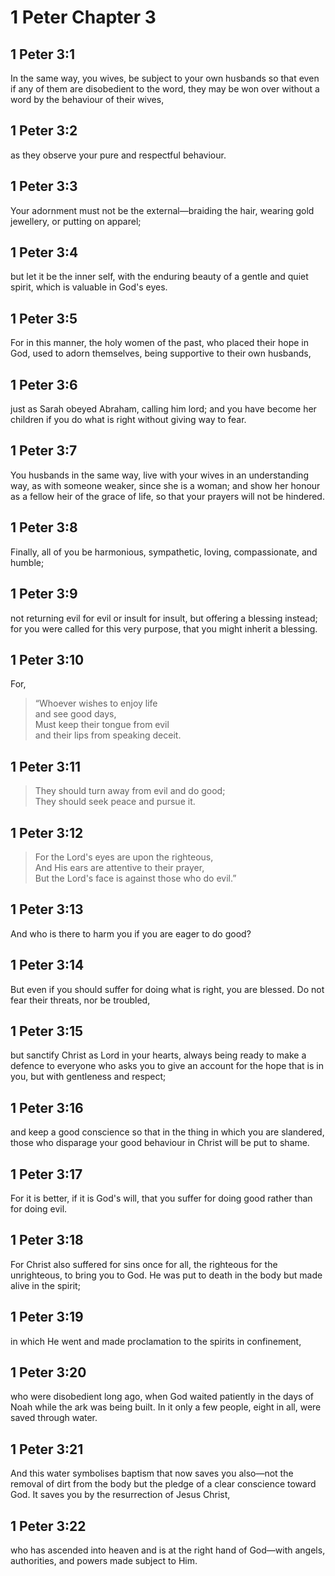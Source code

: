 # 1 Peter Chapter 3

## 1 Peter 3:1

In the same way, you wives, be subject to your own husbands so that even if any of them are disobedient to the word, they may be won over without a word by the behaviour of their wives,

## 1 Peter 3:2

as they observe your pure and respectful behaviour.

## 1 Peter 3:3

Your adornment must not be the external—braiding the hair, wearing gold jewellery, or putting on apparel;

## 1 Peter 3:4

but let it be the inner self, with the enduring beauty of a gentle and quiet spirit, which is valuable in God's eyes.

## 1 Peter 3:5

For in this manner, the holy women of the past, who placed their hope in God, used to adorn themselves, being supportive to their own husbands,

## 1 Peter 3:6

just as Sarah obeyed Abraham, calling him lord; and you have become her children if you do what is right without giving way to fear.

## 1 Peter 3:7

You husbands in the same way, live with your wives in an understanding way, as with someone weaker, since she is a woman; and show her honour as a fellow heir of the grace of life, so that your prayers will not be hindered.

## 1 Peter 3:8

Finally, all of you be harmonious, sympathetic, loving, compassionate, and humble;

## 1 Peter 3:9

not returning evil for evil or insult for insult, but offering a blessing instead; for you were called for this very purpose, that you might inherit a blessing.

## 1 Peter 3:10

For,

> “Whoever wishes to enjoy life  
> and see good days,  
> Must keep their tongue from evil  
> and their lips from speaking deceit.

## 1 Peter 3:11

> They should turn away from evil and do good;  
> They should seek peace and pursue it.

## 1 Peter 3:12

> For the Lord's eyes are upon the righteous,  
> And His ears are attentive to their prayer,  
> But the Lord's face is against those who do evil.”

## 1 Peter 3:13

And who is there to harm you if you are eager to do good?

## 1 Peter 3:14

But even if you should suffer for doing what is right, you are blessed. Do not fear their threats, nor be troubled,

## 1 Peter 3:15

but sanctify Christ as Lord in your hearts, always being ready to make a defence to everyone who asks you to give an account for the hope that is in you, but with gentleness and respect;

## 1 Peter 3:16

and keep a good conscience so that in the thing in which you are slandered, those who disparage your good behaviour in Christ will be put to shame.

## 1 Peter 3:17

For it is better, if it is God's will, that you suffer for doing good rather than for doing evil.

## 1 Peter 3:18

For Christ also suffered for sins once for all, the righteous for the unrighteous, to bring you to God. He was put to death in the body but made alive in the spirit;

## 1 Peter 3:19

in which He went and made proclamation to the spirits in confinement,

## 1 Peter 3:20

who were disobedient long ago, when God waited patiently in the days of Noah while the ark was being built. In it only a few people, eight in all, were saved through water.

## 1 Peter 3:21

And this water symbolises baptism that now saves you also—not the removal of dirt from the body but the pledge of a clear conscience toward God. It saves you by the resurrection of Jesus Christ,

## 1 Peter 3:22

who has ascended into heaven and is at the right hand of God—with angels, authorities, and powers made subject to Him.

